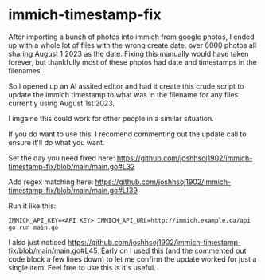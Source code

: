 # immich-timestamp-fix

After importing a bunch of photos into immich from google photos, I ended up with a whole lot of files with the wrong create date. over 6000 photos all sharing August 1 2023 as the date. Fixing this manually would have taken forever, but thankfully most of these photos had date and timestamps in the filenames.

So I opened up an AI assited editor and had it create this crude script to update the immich timestamp to what was in the filename for any files currently using August 1st 2023.

I imgaine this could work for other people in a similar situation.

If you do want to use this, I recomend commenting out the update call to ensure it'll do what you want.

Set the day you need fixed here: https://github.com/joshhsoj1902/immich-timestamp-fix/blob/main/main.go#L32

Add regex matching here: https://github.com/joshhsoj1902/immich-timestamp-fix/blob/main/main.go#L139

Run it like this:

```
IMMICH_API_KEY=<API KEY> IMMICH_API_URL=http://immich.example.ca/api go run main.go
```
I also just noticed https://github.com/joshhsoj1902/immich-timestamp-fix/blob/main/main.go#L45, Early on I used this (and the commented out code block a few lines down) to let me confirm the update worked for just a single item. Feel free to use this is it's useful.
